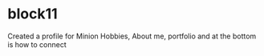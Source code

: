# block11
Created a profile for Minion
Hobbies, About me, portfolio and at the bottom is how to connect

